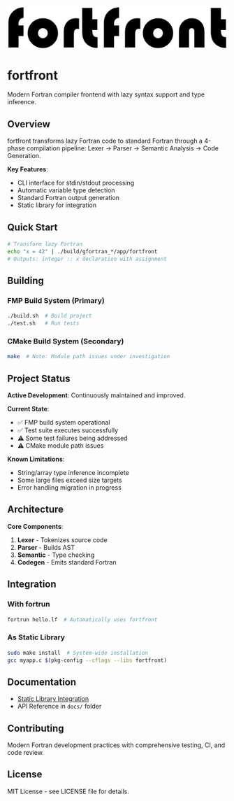 ![fortfront](media/logo.svg)

# fortfront

Modern Fortran compiler frontend with lazy syntax support and type inference.

## Overview

fortfront transforms lazy Fortran code to standard Fortran through a 4-phase compilation pipeline: Lexer → Parser → Semantic Analysis → Code Generation.

**Key Features**:
- CLI interface for stdin/stdout processing
- Automatic variable type detection  
- Standard Fortran output generation
- Static library for integration

## Quick Start

```bash
# Transform lazy Fortran
echo "x = 42" | ./build/gfortran_*/app/fortfront
# Outputs: integer :: x declaration with assignment
```

## Building

### FMP Build System (Primary)
```bash
./build.sh  # Build project
./test.sh   # Run tests
```

### CMake Build System (Secondary)  
```bash
make  # Note: Module path issues under investigation
```

## Project Status

**Active Development**: Continuously maintained and improved.

**Current State**:
- ✅ FMP build system operational
- ✅ Test suite executes successfully
- ⚠️ Some test failures being addressed
- ⚠️ CMake module path issues

**Known Limitations**:
- String/array type inference incomplete
- Some large files exceed size targets
- Error handling migration in progress

## Architecture

**Core Components**:
1. **Lexer** - Tokenizes source code
2. **Parser** - Builds AST
3. **Semantic** - Type checking 
4. **Codegen** - Emits standard Fortran

## Integration

### With fortrun
```bash
fortrun hello.lf  # Automatically uses fortfront
```

### As Static Library
```bash
sudo make install  # System-wide installation
gcc myapp.c $(pkg-config --cflags --libs fortfront)
```

## Documentation

- [Static Library Integration](docs/STATIC_LIBRARY_INTEGRATION.md)
- API Reference in `docs/` folder

## Contributing

Modern Fortran development practices with comprehensive testing, CI, and code review.

## License

MIT License - see LICENSE file for details.